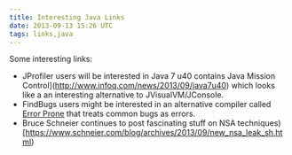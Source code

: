 ```yaml
---
title: Interesting Java Links
date: 2013-09-13 15:26 UTC
tags: links,java
---
```

Some interesting links:

* JProfiler users will be interested in Java 7 u40 contains Java Mission Control](http://www.infoq.com/news/2013/09/java7u40) which looks like a an interesting alternative to JVisualVM/JConsole.
* FindBugs users might be interested in an alternative compiler called [Error Prone](https://code.google.com/p/error-prone/) that treats common bugs as errors.
* Bruce Schneier continues to post fascinating stuff on NSA techniques)[https://www.schneier.com/blog/archives/2013/09/new_nsa_leak_sh.html)
